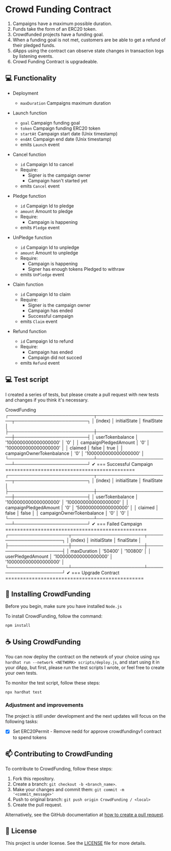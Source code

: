 <h1>Crowd Funding Contract</h1>

1. Campaigns have a maximum possible duration.
2. Funds take the form of an ERC20 token.
3. Crowdfunded projects have a funding goal.
4. When a funding goal is not met, customers are be able to get a refund of their pledged funds.
5. dApps using the contract can observe state changes in transaction logs by listening events.
6. Crowd Funding Contract is upgradeable.

## 💻 Functionality

- Deployment
  - `maxDuration` Campaigns maximum duration
- Launch function

  - `goal` Campaign funding goal
  - `token` Campaign funding ERC20 token
  - `startAt` Campaign start date (Unix timestamp)
  - `endAt` Campaign end date (Unix timestamp)
  - emits `Launch` event

- Cancel function

  - `id` Campaign Id to cancel
  - Require:
    - Signer is the campaign owner
    - Campaign hasn't started yet
  - emits `Cancel` event

- Pledge function

  - `id` Campaign Id to pledge
  - `amount` Amount to pledge
  - Require:
    - Campaign is happening
  - emits `Pledge` event

- UnPledge function

  - `id` Campaign Id to unpledge
  - `amount` Amount to unpledge
  - Require:
    - Campaign is happening
    - Signer has enough tokens Pledged to withraw
  - emits `UnPledge` event

- Claim function

  - `id` Campaign Id to claim
  - Require:
    - Signer is the campaign owner
    - Campaign has ended
    - Successful campaign
  - emits `Claim` event

- Refund function
  - `id` Campaign Id to refund
  - Require:
    - Campaign has ended
    - Campaign did not succed
  - emits `Refund` event

## 💻 Test script

I created a series of tests, but please create a pull request with new tests and changes if you think it's necessary.

CrowdFunding
┌───────────────────────────┬───────────────────────┬───────────────────────┐
│ (index) │ initialState │ finalState │
├───────────────────────────┼───────────────────────┼───────────────────────┤
│ userTokenbalance │ '1000000000000000000' │ '0' │
│ campaignPledgedAmount │ '0' │ '1000000000000000000' │
│ claimed │ false │ true │
│ campaignOwnerTokenbalance │ '0' │ '1000000000000000000' │
└───────────────────────────┴───────────────────────┴───────────────────────┘
✔ === Successful Campaign ============================================
┌───────────────────────────┬───────────────────────┬───────────────────────┐
│ (index) │ initialState │ finalState │
├───────────────────────────┼───────────────────────┼───────────────────────┤
│ userTokenbalance │ '1000000000000000000' │ '1000000000000000000' │
│ campaignPledgedAmount │ '0' │ '500000000000000000' │
│ claimed │ false │ false │
│ campaignOwnerTokenbalance │ '0' │ '0' │
└───────────────────────────┴───────────────────────┴───────────────────────┘
✔ === Failed Campaign ================================================
┌───────────────────┬───────────────────────┬───────────────────────┐
│ (index) │ initialState │ finalState │
├───────────────────┼───────────────────────┼───────────────────────┤
│ maxDuration │ '50400' │ '100800' │
│ userPledgedAmount │ '1000000000000000000' │ '1000000000000000000' │
└───────────────────┴───────────────────────┴───────────────────────┘
✔ === Upgrade Contract ===============================================

## 🚀 Installing CrowdFunding

Before you begin, make sure you have installed `Node.js`

To install CrowdFunding, follow the command:

```
npm install
```

## ☕ Using CrowdFunding

You can now deploy the contract on the network of your choice using `npx hardhat run --network <NETWORK> scripts/deploy.js`, and start using it in your dApp, but first, please run the test scripts I wrote, or feel free to create your own tests.

To monitor the test script, follow these steps:

```
npx hardhat test
```

### Adjustment and improvements

The project is still under development and the next updates will focus on the following tasks:

- [x] Set ERC20Permit - Remove nedd for approve crowdfundingv1 contract to spend tokens

## 📫 Contributing to CrowdFunding

To contribute to CrowdFunding, follow these steps:

1. Fork this repository.
2. Create a branch: `git checkout -b <branch_name>`.
3. Make your changes and commit them: `git commit -m '<commit_message>'`
4. Push to original branch: `git push origin CrowdFunding / <local>`
5. Create the pull request.

Alternatively, see the GitHub documentation at [how to create a pull request](https://help.github.com/en/github/collaborating-with-issues-and-pull-requests/creating-a-pull-request).

## 📝 License

This project is under license. See the [LICENSE](LICENSE.md) file for more details.
